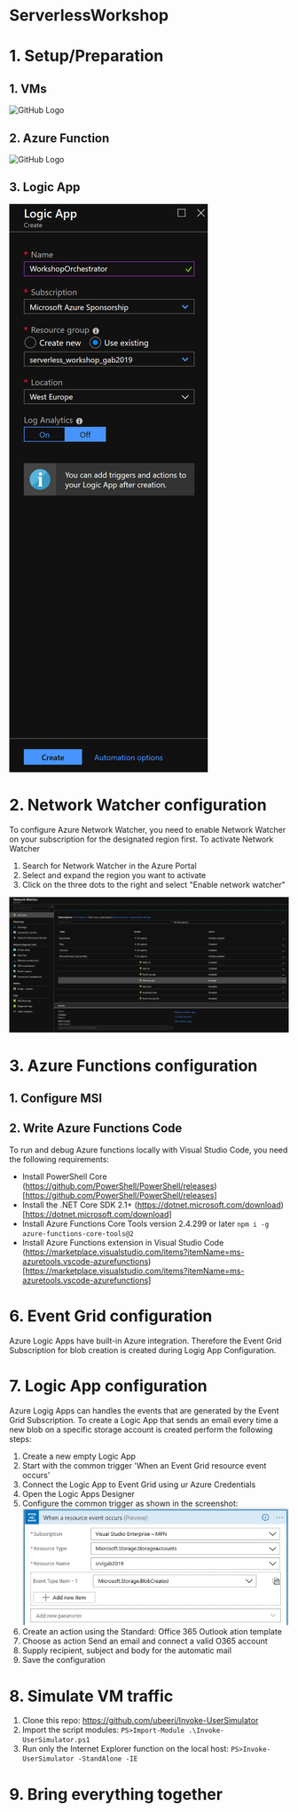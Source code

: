 # ServerlessWorkshop

# 1. Setup/Preparation
## 1. VMs
![GitHub Logo](/images/logo.png)
## 2. Azure Function
![GitHub Logo](/images/logo.png)
## 3. Logic App
![Log Analytics parameters](/images/ServerlessWorkshop-0000.jpg)
# 2. Network Watcher configuration

To configure Azure Network Watcher, you need to enable Network Watcher on your subscription for the designated region first.
To activate Network Watcher
1. Search for Network Watcher in the Azure Portal
2. Select and expand the region you want to activate
3. Click on the three dots to the right and select "Enable network watcher"

![Network Watcher](/images/ServerlessWorkshop-0002.jpg) 

# 3. Azure Functions configuration
## 1. Configure MSI
## 2. Write Azure Functions Code

To run and debug Azure functions locally with Visual Studio Code, you need the following requirements:
- Install PowerShell Core (https://github.com/PowerShell/PowerShell/releases)[https://github.com/PowerShell/PowerShell/releases]
- Install the .NET Core SDK 2.1+ (https://dotnet.microsoft.com/download)[https://dotnet.microsoft.com/download]
- Install Azure Functions Core Tools version 2.4.299 or later `npm i -g azure-functions-core-tools@2`
- Install Azure Functions extension in Visual Studio Code (https://marketplace.visualstudio.com/items?itemName=ms-azuretools.vscode-azurefunctions)[https://marketplace.visualstudio.com/items?itemName=ms-azuretools.vscode-azurefunctions]

# 6. Event Grid configuration
Azure Logic Apps have built-in Azure integration. Therefore the Event Grid Subscription for blob creation is created during Logig App Configuration.

# 7. Logic App configuration
Azure Logig Apps can handles the events that are generated by the Event Grid Subscription. To create a Logic App that sends an email every time a new blob on a specific storage account is created perform the following steps:

1. Create a new empty Logic App
2. Start with the common trigger 'When an Event Grid resource event occurs'
3. Connect the Logic App to Event Grid using ur Azure Credentials
4. Open the Logic Apps Designer
5. Configure the common trigger as shown in the screenshot:
![GitHub Logo](/images/ServerlessWorkshop-0011.jpg)
6. Create an action using the Standard: Office 365 Outlook ation template
7. Choose as action Send an email and connect a valid O365 account
8. Supply recipient, subject and body for the automatic mail
9. Save the configuration

# 8. Simulate VM traffic
1. Clone this repo: https://github.com/ubeeri/Invoke-UserSimulator
2. Import the script modules:
`PS>Import-Module .\Invoke-UserSimulator.ps1`
3. Run only the Internet Explorer function on the local host:
`PS>Invoke-UserSimulator -StandAlone -IE`
# 9. Bring everything together
